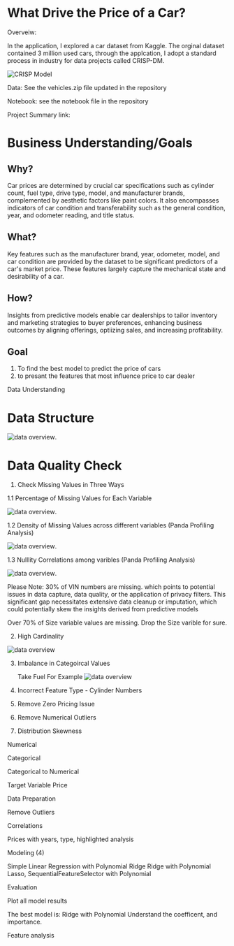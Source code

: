 # What Drive the Price of a Car?

Overveiw: 

In the application, I explored a car dataset from Kaggle. The orginal dataset contained 3 million used cars,
through the applcation, I adopt a standard process in industry for data projects called
CRISP-DM. 

![CRISP Model](https://raw.githubusercontent.com/Sandysmile/Car-Prediction/main/CRISP%20Model.png)


Data: See the vehicles.zip file updated in the repository

Notebook: see the notebook file in the repository

Project Summary link: 

# Business Understanding/Goals

## Why? 
Car prices are determined by crucial car specifications such as cylinder count, fuel type, drive type, model, and manufacturer brands, complemented by aesthetic factors like paint colors. It also encompasses indicators of car condition and transferability such as the general condition, year, and odometer reading, and title status.

## What? 
Key features such as the manufacturer brand, year, odometer, model, and car condition are provided by the dataset to be significant predictors of a car's market price. These features largely capture the mechanical state and desirability of a car. 

## How? 
Insights from predictive models enable car dealerships to tailor inventory and marketing strategies to buyer preferences, enhancing business outcomes by aligning offerings, optiizing sales, and increasing profitability.

## Goal
1. To find the best model to predict the price of cars 
2. to presant the features that most influence price to car dealer



Data Understanding

# Data Structure 

 ![data overview](https://raw.githubusercontent.com/Sandysmile/Car-Prediction/main/Image/Data%20Structure.png).
 
# Data Quality Check 

1. Check Missing Values in Three Ways
   
  1.1 Percentage of Missing Values for Each Variable

  ![data overview](https://raw.githubusercontent.com/Sandysmile/Car-Prediction/main/Image/MissingValues.png). 

  1.2 Density of Missing Values across different variables (Panda Profiling Analysis)
  
  ![data overview](https://raw.githubusercontent.com/Sandysmile/Car-Prediction/main/Image/ProfilingMissing%20Values.png). 

  1.3 Nulllity Correlations among varibles (Panda Profiling Analysis)
  
  ![data overview](https://raw.githubusercontent.com/Sandysmile/Car-Prediction/main/Image/NullityCorrelation.png). 
  
  Please Note:
  30% of VIN numbers are missing. which points to potential issues in data capture, data quality, or the application of privacy filters. This significant gap necessitates extensive data cleanup or imputation, 
  which could potentially skew the insights derived from predictive models

  Over 70% of Size variable values are missing. Drop the Size varible for sure. 
  
2. High Cardinality
   
  ![data overview](https://raw.githubusercontent.com/Sandysmile/Car-Prediction/main/Image/Cardinality.png) 


3. Imbalance in Categoircal Values
   
   Take Fuel For Example
![data overview](https://raw.githubusercontent.com/Sandysmile/Car-Prediction/main/Image/Imbalance.png) 
  
7. Incorrect Feature Type - Cylinder Numbers
8. Remove Zero Pricing Issue
9. Remove Numerical Outliers
10. Distribution Skewness 
  
   
Numerical

Categorical 

Categorical to Numerical

Target Variable Price


Data Preparation

Remove Outliers

Correlations 

Prices with years, type, highlighted analysis

Modeling (4) 

Simple Linear Regression with Polynomial
Ridge 
Ridge with Polynomial
Lasso, SequentialFeatureSelector with Polynomial

Evaluation

Plot all model results

The best model is:
Ridge with Polynomial
Understand the coefficent, and importance. 


Feature analysis 

